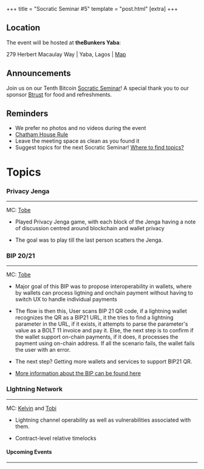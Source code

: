 +++
title = "Socratic Seminar #5"
template = "post.html"
[extra]
+++

## Location

The event will be hosted at **theBunkers Yaba**:

279 Herbert Macaulay Way | Yaba, Lagos | [Map](https://maps.app.goo.gl/ML9GbjgcNTXj4Gnv5)

## Announcements

Join us on our Tenth Bitcoin [Socratic Seminar](/about)! A special thank you to our
sponsor [Btrust](http://btrust.tech/) for food and refreshments.

## Reminders

- We prefer no photos and no videos during the event
- [Chatham House Rule](https://www.chathamhouse.org/about-us/chatham-house-rule)
- Leave the meeting space as clean as you found it
- Suggest topics for the next Socratic Seminar! [Where to find topics?](/about/find-topics)

# Topics

### Privacy Jenga

---

MC: [Tobe](https://github.com/TChukwuleta)

- Played Privacy Jenga game, with each block of the Jenga having a note of discussion centred around blockchain and wallet privacy

- The goal was to play till the last person scatters the Jenga.


### BIP 20/21 

---

MC: [Tobe](https://github.com/TChukwuleta)

- Major goal of this BIP was to propose interoperability in wallets, where by wallets can process ligtning and onchain payment without having to switch UX to handle individual payments

- The flow is then this, User scans BIP 21 QR code, if a lightning wallet recognizes the QR as a BIP21 URL, it the tries to find a lightning parameter in the URL, if it exists, it attempts to parse the parameter's value as a BOLT 11 invoice and pay it. Else, the next step is to confirm if the wallet support on-chain payments, if it does, it processes the payment using on-chain address. If all the scenario fails, the wallet fails the user with an error. 

- The next step? Getting more wallets and services to support BIP21 QR.

- [More information about the BIP can be found here](https://github.com/bitcoin/bips/blob/master/bip-0021.mediawiki)


### LIghtning Network

---

MC: [Kelvin](https://github.com/kelvinator07) and [Tobi](https://github.com/Jeezman)

- Lightning channel operability as well as vulnerabilities associated with them.

- Contract-level relative timelocks

#### Upcoming Events

---
